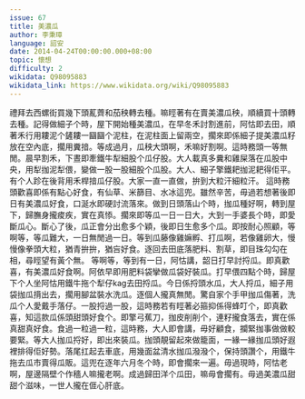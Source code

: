 ```yaml
---
issue: 67
title: 美濃瓜
author: 李秉璋
language: 詔安
date: 2014-04-24T00:00:00.000+08:00
topic: 懷想
difficulty: 2
wikidata: Q98095883
wikidata_link: https://www.wikidata.org/wiki/Q98095883
---
```

禮拜去西螺街買幾下頭薍薺和茄秧轉去種。嘛䀴著有在賣美濃瓜秧，順續買十頭轉去種。記得做細子个時，屋下開始種美濃瓜，在早冬禾討割進前，阿怙即去田，順著禾行用耬泥个鏟耬一圝圝个泥柱，在泥柱面上留兩空，擱來即係細子提美濃瓜籽放在空內底，擱用糞揞。等成過月，瓜秧大頭啊，禾嘛好割啊。這時務頭一等無閒。晨早割禾，下晝即牽鐵牛犁細股个瓜仔股。大人載真多糞和雞屎落在瓜股中央，用犁拁泥犁偎，變做一股一股細股个瓜股。大人、細子擎鐵耙拁泥耙得佢平。有个人跈在後背用禾桿揞瓜仔股。大家一直一直做，拚到大粒汗細粒汗。
這時務頭歡喜即係有點心好食，有仙草、米篩目、水冰這兜。雖然辛苦，毋過若想著後即日有美濃瓜好食，口涎水即硬討流落來。做到日頭落山个時，拁瓜種好啊，轉到屋下，歸膴身攏痠疾，實在真悿。擱來即等瓜一日一日大，大到一手婆長个時，即愛斷瓜心。斷心了後，瓜正會分出愈多个穎，後即日生愈多个瓜。即按耐心照顧，等啊等，等瓜難大，一日無閒過一日。等到瓜藤像雞嫲孵、打瓜啊，若像雞卵大，慢慢像拳頭大粒，猶青拚拚，猶吂好食。逐回去田底落肥料、割草，即目珠勾勾在相，尋䀴望有黃个無。
等啊等，等到有一日，阿怙講，韶日打早討捋瓜。即真歡喜，有美濃瓜好食啊。阿依早即用肥料袋攣做瓜袋好裝瓜。打早偎四點个時，歸屋下个人坐阿怙用鐵牛拖个犁仔kag去田捋瓜。今日係捋頭水瓜，大人捋瓜，細子用袋拁瓜揹出去，擱用腳盆裝水洗瓜。逐個人攏真無閒。驚自家个手甲拁瓜傷著，洗瓜个人愛戴手落仔。一股捋過一股，這時務若有䀴著必箍抑係得蜂叮个，即真歡喜，知這款瓜係頭甜頭好食个。即擎弓蕉刀，拁皮削削个，連籽攏食落去，實在係真甜真好食。食過一粒過一粒，這時務，大人即會講，毋好顧食，攔緊拁事做做較要緊。等大人拁瓜捋好，即出來裝瓜。拁頭靚留起來做籠面，一緣一緣拁瓜頭好遐裡排得佢好勢。落尾扛起去車底，用幾面盆清水拁瓜潑潑个，保持頭讚个，用鐵牛拖去瓜市賣得瓜販。這兜在逐年六月冬个時，即會擱來一遍。毋過現時，阿怙老啊，屋邊隔壁个作穡人嘛攏老啊。成過歸田洋个瓜田，嘛毋會擱有。毋過美濃瓜甜甜个滋味，一世人攏在𠊎心肝底。